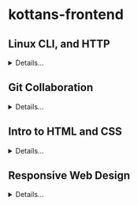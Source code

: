 # kottans-frontend
## Linux CLI, and HTTP
<details><summary>Details...</summary>
  <img src="https://github.com/Nik3264/kottans-frontend/blob/main/task_linux_cli/Linux1.JPG">
  <img src="https://github.com/Nik3264/kottans-frontend/blob/main/task_linux_cli/Linux2.JPG">
  <img src="https://github.com/Nik3264/kottans-frontend/blob/main/task_linux_cli/Linux3.JPG">
  <img src="https://github.com/Nik3264/kottans-frontend/blob/main/task_linux_cli/Linux4.JPG">
</details>

## Git Collaboration
<details><summary>Details...</summary>
  <img src="https://github.com/Nik3264/kottans-frontend/blob/main/task_git_collaboration/Git3.JPG">
  <img src="https://github.com/Nik3264/kottans-frontend/blob/main/task_git_collaboration/Git4.JPG">
</details>

## Intro to HTML and CSS
<details><summary>Details...</summary>
  <img src="https://github.com/Nik3264/kottans-frontend/blob/main/task_html_css_intro/Intro%20to%20HTML%20%26%20CSS_1.JPG">
  <img src="https://github.com/Nik3264/kottans-frontend/blob/main/task_html_css_intro/Intro%20to%20HTML%20%26%20CSS_2.JPG">
  <img src="https://github.com/Nik3264/kottans-frontend/blob/main/task_html_css_intro/Intro%20to%20HTML%20%26%20CSS_3.JPG">
  <img src="https://github.com/Nik3264/kottans-frontend/blob/main/task_html_css_intro/Intro%20to%20HTML%20%26%20CSS_4.JPG">
  <img src="https://github.com/Nik3264/kottans-frontend/blob/main/task_html_css_intro/Intro%20to%20HTML%20%26%20CSS_5.JPG">
  <img src="https://github.com/Nik3264/kottans-frontend/blob/main/task_html_css_intro/Intro%20to%20HTML%20%26%20CSS_codecademy.JPG">
</details>

## Responsive Web Design
<details><summary>Details...</summary>
  <p>
  It's fun to learn the material in the form of a game. I liked it, of course. I think I will use this in the future.
  </p>
  <img src="https://github.com/Nik3264/kottans-frontend/blob/main/task_responsive_web_design/frog.JPG">
  <img src="https://github.com/Nik3264/kottans-frontend/blob/main/task_responsive_web_design/grid.JPG">
</details>
